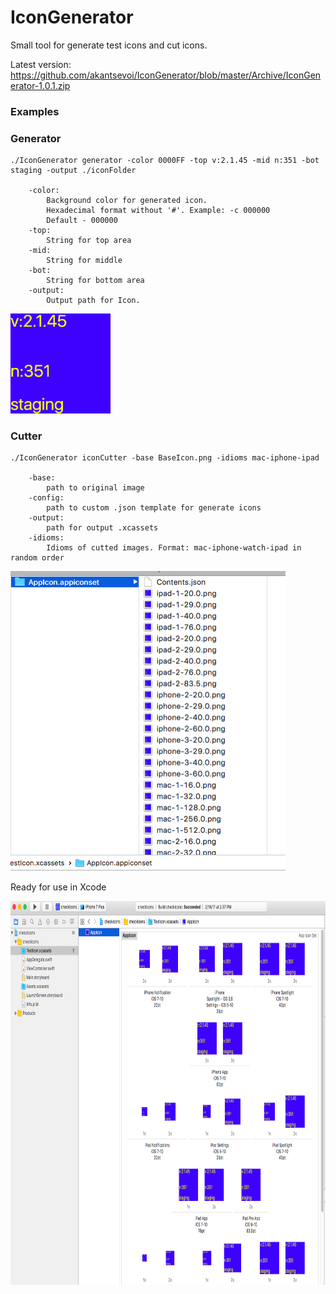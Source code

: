 # IconGenerator
Small tool for generate test icons and cut icons.

Latest version: https://github.com/akantsevoi/IconGenerator/blob/master/Archive/IconGenerator-1.0.1.zip

### Examples
### Generator

```
./IconGenerator generator -color 0000FF -top v:2.1.45 -mid n:351 -bot staging -output ./iconFolder

    -color:
        Background color for generated icon.
        Hexadecimal format without '#'. Example: -c 000000
        Default - 000000
    -top:
        String for top area
    -mid:
        String for middle
    -bot:
        String for bottom area
    -output:
        Output path for Icon.
```

<img src="https://github.com/akantsevoi/IconGenerator/blob/master/Archive/images/BaseIcon-first-example.png" alt="Set*" width="160.0" height="160.0"/>

### Cutter

```
./IconGenerator iconCutter -base BaseIcon.png -idioms mac-iphone-ipad

    -base:
        path to original image
    -config:
        path to custom .json template for generate icons
    -output:
        path for output .xcassets
    -idioms:
        Idioms of cutted images. Format: mac-iphone-watch-ipad in random order
```
<img src="https://github.com/akantsevoi/IconGenerator/blob/master/Archive/images/IconCutter-second-example.png" alt="Set*" width="440.0" height="480.0"/>

Ready for use in Xcode

<img src="https://github.com/akantsevoi/IconGenerator/blob/master/Archive/images/IconCutter-third-example.png" alt="Set*" width="840.0" height="614.0"/>
